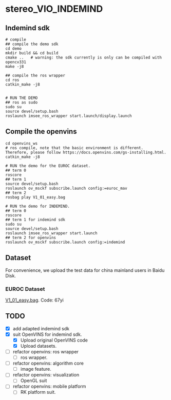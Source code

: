 # stereo_VIO_INDEMIND

## Indemind sdk
```shell
# compile
## compile the demo sdk
cd demo
mkdir build && cd build
cmake ..   # warning: the sdk currently is only can be compiled with opencv331
make -j8

## compile the ros wrapper
cd ros
catkin_make -j8


# RUN THE DEMO
## ros as sudo
sudo su
source devel/setup.bash
roslaunch imsee_ros_wrapper start.launch/display.launch
```

## Compile the openvins
```
cd openvins_ws
# ros compile, note that the basic environment is different. Therefore, please follow https://docs.openvins.com/gs-installing.html.
catkin_make -j8

# RUN the demo for the EUROC dataset.
## term 0
roscore
## term 1
source devel/setup.bash
roslaunch ov_msckf subscribe.launch config:=euroc_mav
## term 2
rosbag play V1_01_easy.bag

# RUN the demo for INDEMIND.
## term 0
roscore
## term 1 for indemind sdk
sudo su
source devel/setup.bash
roslaunch imsee_ros_wrapper start.launch
## term 2 for openvins
roslaunch ov_msckf subscribe.launch config:=indemind
```

## Dataset
For convenience, we upload the test data for china mainland users in Baidu Disk.
### EUROC Dataset 
[V1_01_easy.bag](https://pan.baidu.com/s/1ng2MAm9Na1cZ7kutDOM8FQ?pwd=67yi). Code: 67yi 


## TODO
- [X] add adapted indemind sdk
- [X] suit OpenVINS for indemind sdk.
    - [X] Upload original OpenVINS code
    - [X] Upload datasets.
- [ ] refactor openvins: ros wrapper
    - [ ] ros wrapper.
- [ ] refactor openvins: algorithm core
    - [ ] image feature.
- [ ] refactor openvins: visualization
    - [ ] OpenGL suit
- [ ] refactor openvins: mobile platform
    - [ ] RK platform suit.